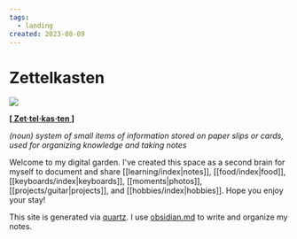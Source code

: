 ```yaml
---
tags:
  - landing
created: 2023-08-09
---
```

# Zettelkasten

![](https://res.cloudinary.com/drwjkxxud/image/upload/v1722396606/the_simpsons_background_by_katrishasunny_dfsjtof-pre_m2toqv.jpg)

**\[[ Zet‧tel‧kas‧ten ](https://zettelkasten.de/)\]**

*(noun) system of small items of information stored on paper slips or cards, used for organizing knowledge and taking notes*

Welcome to my digital garden. I've created this space as a second brain for myself to document and share [[learning/index|notes]], [[food/index|food]], [[keyboards/index|keyboards]], [[moments|photos]], [[projects/guitar|projects]], and [[hobbies/index|hobbies]]. Hope you enjoy your stay!

This site is generated via [quartz](https://quartz.jzhao.xyz). I use [obsidian.md](https://obsidian.md) to write and organize my notes.
